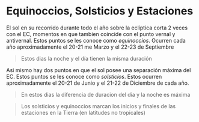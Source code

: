 # Equinoccios, Solsticios y Estaciones

El sol en su recorrido durante todo el año sobre la eclíptica corta 2 veces con el EC, momentos en que tambien coincide con el punto vernal y antivernal. Estos puntos se les conoce como _equinoccios_. Ocurren cada año aproximadamente el 20-21 me Marzo y el 22-23 de Septiembre

> Estos dias la noche y el día tienen la misma duración

Asi mismo hay dos puntos en que el sol posee una separación máxima del EC. Estos puntos se les conoce como _solsticios_. Estos ocurren aproximadamente el 20-21 de Junio y el 21-22 de Diciembre de cada año.

> En estos dias la diferencia de duracion del dia y la noche es máxima

> Los solsticios y equinoccios marcan los inicios y finales de las estaciones en la Tierra (en latitudes no tropicales)
